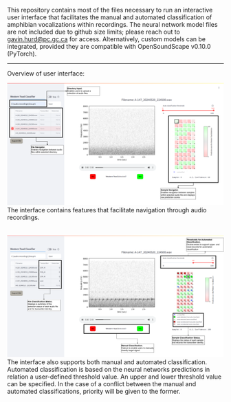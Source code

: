 This repository contains most of the files necessary to run an interactive user interface that facilitates the manual and automated classification of amphibian vocalizations within recordings. The neural network model files are not included due to github size limits; please reach out to gavin.hurd@pc.gc.ca for access. 
Alternatively, custom models can be integrated, provided they are compatible with OpenSoundScape v0.10.0 (PyTorch). 

---
Overview of user interface:

![](https://github.com/hurdg/amphibian-bioacoustics-user-interface/blob/main/images/UI_annotation1.png) The interface contains features that facilitate navigation through audio recordings.  
<br>
<br>
![](https://github.com/hurdg/amphibian-bioacoustics-user-interface/blob/main/images/UI_annotation2.png) The interface also supports both manual and automated classification. Automated classification is based on the neural networks predictions in relation a user-defined threshold value. An upper and lower threshold value can be specified. In the case of a conflict between the manual and automated classifications, priority will be given to the former.
